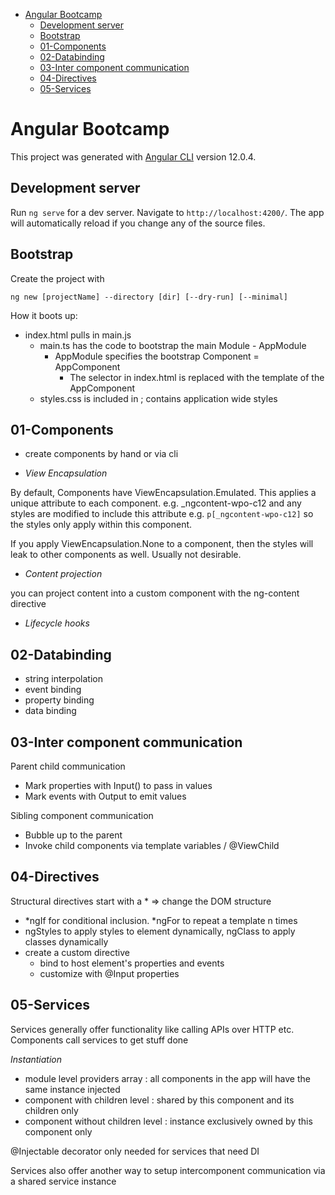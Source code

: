- [Angular Bootcamp](#angular-bootcamp)
  - [Development server](#development-server)
  - [Bootstrap](#bootstrap)
  - [01-Components](#01-components)
  - [02-Databinding](#02-databinding)
  - [03-Inter component communication](#03-inter-component-communication)
  - [04-Directives](#04-directives)
  - [05-Services](#05-services)


# Angular Bootcamp

This project was generated with [Angular CLI](https://github.com/angular/angular-cli) version 12.0.4.

## Development server

Run `ng serve` for a dev server. Navigate to `http://localhost:4200/`. The app will automatically reload if you change any of the source files.

## Bootstrap

 Create the project with

`ng new [projectName] --directory [dir] [--dry-run] [--minimal]`


How it boots up:

* index.html pulls in main.js
  * main.ts has the code to bootstrap the main Module - AppModule
    * AppModule specifies the bootstrap Component = AppComponent
      * The <app-root> selector in index.html is replaced with the template of the AppComponent
  * styles.css is included in ; contains application wide styles 

## 01-Components
 
- create components by hand or via cli

- _View Encapsulation_

By default, Components have ViewEncapsulation.Emulated. This applies a unique attribute to each component. e.g. _ngcontent-wpo-c12 and any styles are modified to include this attribute e.g. `p[_ngcontent-wpo-c12]` so the styles only apply within this component.

If you apply ViewEncapsulation.None to a component, then the styles will leak to other components as well. Usually not desirable.

- _Content projection_

you can project content into a custom component with the ng-content directive

- _Lifecycle hooks_

## 02-Databinding
- string interpolation
- event binding
- property binding
- data binding

## 03-Inter component communication
Parent child communication
- Mark properties with Input() to pass in values
- Mark events with Output to emit values

Sibling component communication
- Bubble up to the parent
- Invoke child components via template variables / @ViewChild

## 04-Directives
Structural directives start with a * => change the DOM structure 
- *ngIf for conditional inclusion. *ngFor to repeat a template n times
- ngStyles to apply styles to element dynamically, ngClass to apply classes dynamically
- create a custom directive
  - bind to host element's properties and events
  - customize with @Input properties

## 05-Services
Services generally offer functionality like calling APIs over HTTP etc. Components call services to get stuff done

_Instantiation_
- module level providers array : all components in the app will have the same instance injected
- component with children level : shared by this component and its children only
- component without children level : instance exclusively owned by this component only

@Injectable decorator only needed for services that need DI 

Services also offer another way to setup intercomponent communication via a shared service instance